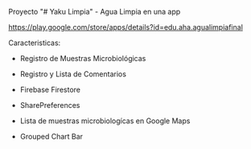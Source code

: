 Proyecto "# Yaku Limpia"  - Agua Limpia en una app

https://play.google.com/store/apps/details?id=edu.aha.agualimpiafinal

Caracteristicas:

- Registro de Muestras Microbiológicas

- Registro y Lista de Comentarios

- Firebase Firestore

- SharePreferences

- Lista de muestras microbiologícas en Google Maps

- Grouped Chart Bar 
